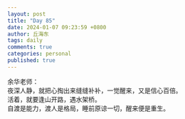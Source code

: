 ```yaml
---
layout: post
title: "Day 85"
date: 2024-01-07 09:23:59 +0800
author: 丘海东 
tags: daily
comments: true
categories: personal
published: true
---
```

余华老师：  
夜深人静，就把心掏出来缝缝补补，一觉醒来，又是信心百倍。  
活着，就要逢山开路，遇水架桥。  
自渡是能力，渡人是格局，睡前原谅一切，醒来便是重生。
